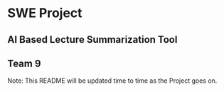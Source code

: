# SWE Project

## AI Based Lecture Summarization Tool
## Team 9

Note: This README will be updated time to time as the Project goes on.
